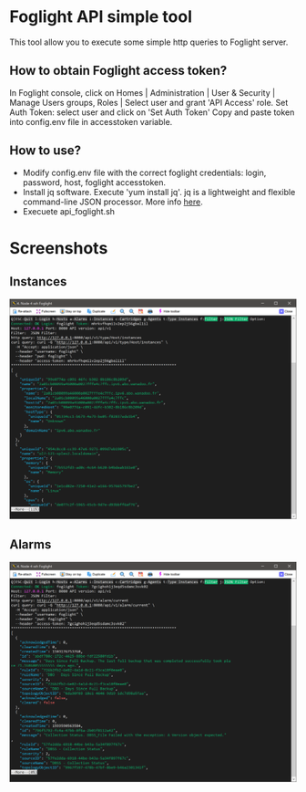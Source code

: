 # Foglight API simple tool

This tool allow you to execute some simple http queries to Foglight server.

## How to obtain Foglight access token?
In Foglight console, click on Homes | Administration | User & Security | Manage Users groups, Roles | Select user and grant 'API Access' role.
Set Auth Token: select user and click on 'Set Auth Token'
Copy and paste token into config.env file in accesstoken variable.

## How to use?
* Modify config.env file with the correct foglight credentials: login, password, host, foglight accesstoken.
* Install jq software. Execute 'yum install jq'. jq is a lightweight and flexible command-line JSON processor. More info [here](https://stedolan.github.io/jq/).
* Execuete api_foglight.sh


# Screenshots

## Instances
![](image/instances.png)

## Alarms
![](image/alarms.png)

